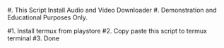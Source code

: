 
#.  This Script Install Audio and Video Downloader
#.  Demonstration and Educational Purposes Only.


#1. Install termux from playstore
#2. Copy paste this script to termux terminal
#3. Done

